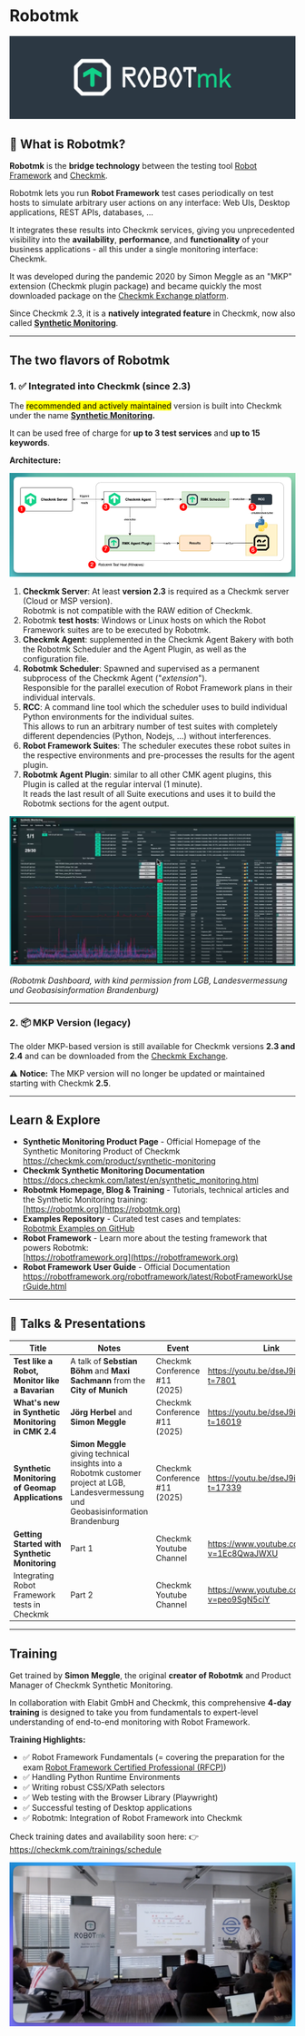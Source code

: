 # Robotmk

![](./assets/robotmk_banner.png)

## 🚀 What is Robotmk?

**Robotmk** is the **bridge technology** between the testing tool [Robot Framework](https://robotframework.org) and [Checkmk](https://checkmk.com).  

Robotmk lets you run **Robot Framework** test cases periodically on test hosts to simulate arbitrary user actions on any interface: Web UIs, Desktop applications, REST APIs, databases, ...  

It integrates these results into Checkmk services, giving you unprecedented visibility into the **availability**, **performance**, and **functionality** of your business applications - all this under a single monitoring interface: Checkmk.

It was developed during the pandemic 2020 by Simon Meggle as an "MKP" extension (Checkmk plugin package) and became quickly the most downloaded package on the [Checkmk Exchange platform](https://exchange.checkmk.com).  

Since Checkmk 2.3, it is a **natively integrated feature** in Checkmk, now also called **[Synthetic Monitoring](https://checkmk.com/product/synthetic-monitoring)**.

---

## The two flavors of Robotmk

### 1. ✅ Integrated into Checkmk (since 2.3)

The <mark>recommended and actively maintained</mark> version is built into Checkmk under the name **[Synthetic Monitoring](https://checkmk.com/product/synthetic-monitoring).**

It can be used free of charge for **up to 3 test services** and **up to 15 keywords**.

**Architecture:**

![](./assets/architecture.png)


1. **Checkmk Server**: At least **version 2.3** is required as a Checkmk server (Cloud or MSP version).  
Robotmk is not compatible with the RAW edition of Checkmk.
1. Robotmk **test hosts**: Windows or Linux hosts on which the Robot Framework suites are to be executed by Robotmk.  
2. **Checkmk Agent**: supplemented in the Checkmk Agent Bakery with both the Robotmk Scheduler and the Agent Plugin, as well as the configuration file.
3. **Robotmk Scheduler**: Spawned and supervised as a permanent subprocess of the Checkmk Agent ("*extension*").  
Responsible for the parallel execution of Robot Framework plans in their individual intervals.
1. **RCC**: A command line tool which the scheduler uses to build individual Python environments for the individual suites.  
This allows to run an arbitrary number of test suites with completely different dependencies (Python, Nodejs, ...) without interferences.
1. **Robot Framework Suites**: The scheduler executes these robot suites in the respective environments and pre-processes the results for the agent plugin.
2. **Robotmk Agent Plugin**: similar to all other CMK agent plugins, this Plugin is called at the regular interval (1 minute).  
It reads the last result of all Suite executions and uses it to build the Robotmk sections for the agent output.

![](./assets/dashboard.png)

*(Robotmk Dashboard, with kind permission from LGB, Landesvermessung und Geobasisinformation Brandenburg)*  

---

### 2. 📦 MKP Version (legacy)

The older MKP-based version is still available for Checkmk versions **2.3 and 2.4** and can be downloaded from the [Checkmk Exchange](https://exchange.checkmk.com/p/robotmk).

⚠️ **Notice:** The MKP version will no longer be updated or maintained starting with Checkmk **2.5**.

---

## Learn & Explore


- **Synthetic Monitoring Product Page** - Official Homepage of the Synthetic Monitoring Product of Checkmk  
  https://checkmk.com/product/synthetic-monitoring
- **Checkmk Synthetic Monitoring Documentation**  
  https://docs.checkmk.com/latest/en/synthetic_monitoring.html
- **Robotmk Homepage, Blog & Training** - Tutorials, technical articles and the Synthetic Monitoring training:  
  [https://robotmk.org](https://robotmk.org)
- **Examples Repository** - Curated test cases and templates:  
  [Robotmk Examples on GitHub](https://github.com/robotmk/examples)
- **Robot Framework** - Learn more about the testing framework that powers Robotmk:  
  [https://robotframework.org](https://robotframework.org)
- **Robot Framework User Guide** - Official Documentation  
  https://robotframework.org/robotframework/latest/RobotFrameworkUserGuide.html

---

## 🎥 Talks & Presentations

| Title                                             | Notes                                                                                                                                   | Event                         | Link                                        |
| ------------------------------------------------- | --------------------------------------------------------------------------------------------------------------------------------------- | ----------------------------- | ------------------------------------------- |
| **Test like a Robot, Monitor like a Bavarian**    | A talk of **Sebstian Böhm** and **Maxi Sachmann** from the **City of Munich**                                                           | Checkmk Conference #11 (2025) | https://youtu.be/dseJ9iLrzYI?t=7801         |
| **What's new in Synthetic Monitoring in CMK 2.4** | **Jörg Herbel** and **Simon Meggle**                                                                                                    | Checkmk Conference #11 (2025) | https://youtu.be/dseJ9iLrzYI?t=16019        |
| **Synthetic Monitoring of Geomap Applications**   | **Simon Meggle** giving technical insights into a Robotmk customer project at LGB, Landesvermessung und Geobasisinformation Brandenburg | Checkmk Conference #11 (2025) | https://youtu.be/dseJ9iLrzYI?t=17339        |
| **Getting Started with Synthetic Monitoring**     | Part 1                                                                                                                                  | Checkmk Youtube Channel       | https://www.youtube.com/watch?v=1Ec8QwaJWXU |
| Integrating Robot Framework tests in Checkmk      | Part 2                                                                                                                                  | Checkmk Youtube Channel       | https://www.youtube.com/watch?v=peo9SgN5ciY  |

---

## Training

Get trained by **Simon Meggle**, the original **creator of Robotmk** and Product Manager of Checkmk Synthetic Monitoring.  

In collaboration with Elabit GmbH and Checkmk, this comprehensive **4-day training** is designed to take you from fundamentals to expert-level understanding of end-to-end monitoring with Robot Framework.

**Training Highlights:**

- ✅ Robot Framework Fundamentals (= covering the preparation for the exam [Robot Framework Certified Professional (RFCP)](https://cert.robotframework.org))
- ✅ Handling Python Runtime Environments
- ✅ Writing robust CSS/XPath selectors
- ✅ Web testing with the Browser Library (Playwright)
- ✅ Successful testing of Desktop applications
- ✅ Robotmk: Integration of Robot Framework into Checkmk  

Check training dates and availability soon here: 👉 https://checkmk.com/trainings/schedule


![](./assets/training.png)